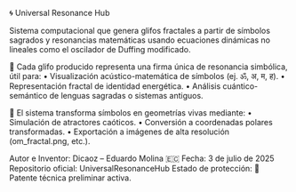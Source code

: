 
🌀 Universal Resonance Hub

Sistema computacional que genera glifos fractales a partir de símbolos sagrados y resonancias matemáticas usando ecuaciones dinámicas no lineales como el oscilador de Duffing modificado.

💠 Cada glifo producido representa una firma única de resonancia simbólica, útil para:
	•	Visualización acústico-matemática de símbolos (ej. ॐ, अ, म, ह).
	•	Representación fractal de identidad energética.
	•	Análisis cuántico-semántico de lenguas sagradas o sistemas antiguos.

📜 El sistema transforma símbolos en geometrías vivas mediante:
	•	Simulación de atractores caóticos.
	•	Conversión a coordenadas polares transformadas.
	•	Exportación a imágenes de alta resolución (om_fractal.png, etc.).

Autor e Inventor: Dicaoz – Eduardo Molina 🇪🇨
Fecha: 3 de julio de 2025
Repositorio oficial: UniversalResonanceHub
Estado de protección: 📌 Patente técnica preliminar activa.

